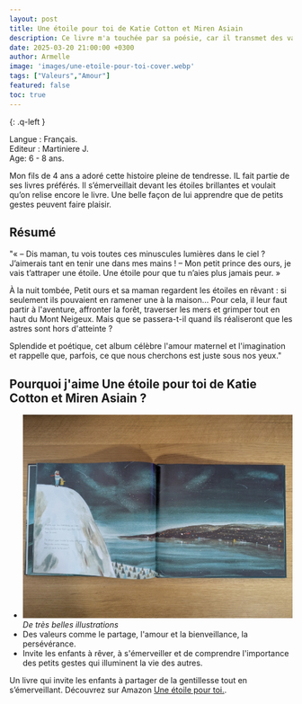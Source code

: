 ```yaml
---
layout: post
title: Une étoile pour toi de Katie Cotton et Miren Asiain 
description: Ce livre m'a touchée par sa poésie, car il transmet des valeurs essentielles comme le partage, l'amour et la bienveillance, la persévérance des notions que je tiens à transmettre à mon fils de 4 ans.
date: 2025-03-20 21:00:00 +0300
author: Armelle
image: 'images/une-etoile-pour-toi-cover.webp'
tags: ["Valeurs","Amour"]
featured: false
toc: true
---
```


{: .q-left }

Langue : Français.         
Editeur : Martiniere J.    
Age: 6 - 8 ans.

Mon fils de 4 ans a adoré cette histoire pleine de tendresse. IL fait partie de ses livres préférés. Il s’émerveillait devant les étoiles brillantes et voulait qu’on relise encore le livre. Une belle façon de lui apprendre que de petits gestes peuvent faire plaisir.

## Résumé

"« – Dis maman, tu vois toutes ces minuscules lumières dans le ciel ? J’aimerais tant en tenir une dans mes mains !
– Mon petit prince des ours, je vais t’attraper une étoile. Une étoile pour que tu n’aies plus jamais peur. »

À la nuit tombée, Petit ours et sa maman regardent les étoiles en rêvant : si seulement ils pouvaient en ramener une à la maison... Pour cela, il leur faut partir à l'aventure, affronter la forêt, traverser les mers et grimper tout en haut du Mont Neigeux. Mais que se passera-t-il quand ils réaliseront que les astres sont hors d'atteinte ?

Splendide et poétique, cet album célèbre l'amour maternel et l'imagination et rappelle que, parfois, ce que nous cherchons est juste sous nos yeux."

## Pourquoi j'aime Une étoile pour toi de Katie Cotton et Miren Asiain ?

- ![De très belles illustrations lumineuses](images/une-etoile-pour-toi-int.webp)
*De très belles illustrations*
- Des valeurs comme le partage, l'amour et la bienveillance, la persévérance.
- Invite les enfants à rêver, à s'émerveiller et de comprendre l'importance des petits gestes qui illuminent la vie des autres. 

Un livre qui invite les enfants à partager de la gentillesse tout en s’émerveillant. Découvrez sur Amazon [Une étoile pour toi.](https://amzn.to/4ldKNta).  
